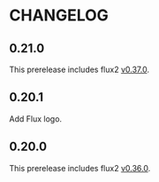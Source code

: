 CHANGELOG
=========

## 0.21.0

This prerelease includes flux2 [v0.37.0](https://github.com/fluxcd/flux2/releases/tag/v0.37.0).

## 0.20.1

Add Flux logo.

## 0.20.0

This prerelease includes flux2 [v0.36.0](https://github.com/fluxcd/flux2/releases/tag/v0.36.0).
